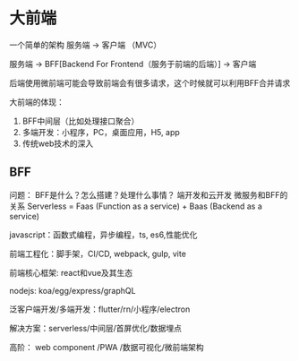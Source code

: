 # 大前端

一个简单的架构
服务端 -> 客户端 （MVC）
        
服务端 -> BFF[Backend For Frontend（服务于前端的后端）] -> 客户端

后端使用微前端可能会导致前端会有很多请求，这个时候就可以利用BFF合并请求

大前端的体现：
1. BFF中间层（比如处理接口聚合）
2. 多端开发：小程序，PC，桌面应用，H5, app
3. 传统web技术的深入
## BFF

问题：
BFF是什么？怎么搭建？处理什么事情？
端开发和云开发
微服务和BFF的关系
Serverless = Faas (Function as a service) + Baas (Backend as a service)

javascript：函数式编程，异步编程，ts, es6,性能优化

前端工程化：脚手架，CI/CD, webpack, gulp, vite

前端核心框架: react和vue及其生态

nodejs: koa/egg/express/graphQL

泛客户端开发/多端开发：flutter/rn/小程序/electron

解决方案：serverless/中间层/首屏优化/数据埋点

高阶： web component /PWA /数据可视化/微前端架构
